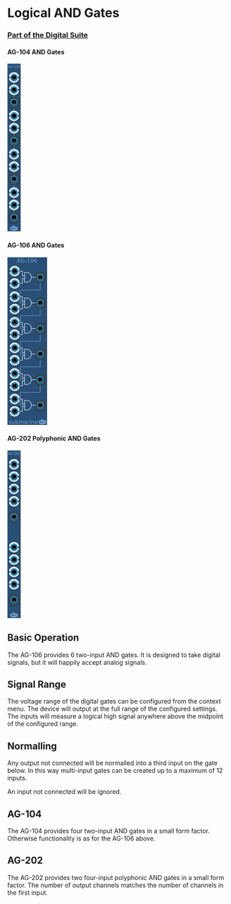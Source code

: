 # Logical AND Gates
### [Part of the Digital Suite](DS.md)
#### AG-104 AND Gates
![View of the AND Gates](AG-104.png "AND Gates")
#### AG-106 AND Gates
![View of the AND Gates](AG-106.png "AND Gates")
#### AG-202 Polyphonic AND Gates
![View of the AND Gates](AG-202.png "AND Gates")

## Basic Operation

The AG-106 provides 6 two-input AND gates. It is designed to take digital signals, but it will happily accept analog signals. 

## Signal Range

The voltage range of the digital gates can be configured from the context menu. The device will output at the full range of the configured settings. The inputs will measure a logical high signal anywhere above the midpoint of the configured range.

## Normalling

Any output not connected will be normalled into a third input on the gate below. In this way multi-input gates can be created up to a maximum of 12 inputs. 

An input not connected will be ignored.

## AG-104

The AG-104 provides four two-input AND gates in a small form factor. Otherwise functionality is as for the AG-106 above.

## AG-202

The AG-202 provides two four-input polyphonic AND gates in a small form factor. The number of output channels matches the number of channels in the first input.

